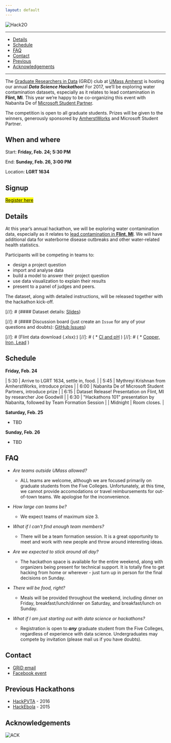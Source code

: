 ```yaml
---
layout: default
---
```


<link rel="stylesheet" href="https://maxcdn.bootstrapcdn.com/font-awesome/4.5.0/css/font-awesome.min.css">

![Hack2O](http://gridclub.io/Hack2O/assets/hack2ologo.png)

<hr>
<div>
<ul id="menu">
  <li><a href="#dataset">Details</a></li>
  <li><a href="#programme">Schedule</a></li>
  <li><a href="#faq">FAQ</a></li>
  <li><a href="#contact">Contact</a></li>
  <li><a href="#prevhack">Previous</a></li>
  <li><a href="#ack">Acknowledgements</a></li>
</ul>
</div>
<hr>




The [Graduate Researchers in Data](http://www.gridclub.io) (GRiD) club at [UMass Amherst](http://www.umass.edu) is hosting our annual ***Data Science Hackathon***! For 2017, we’ll be exploring water contamination datasets, especially as it relates to lead contamination in **Flint, MI**. This year we’re happy to be co-organizing this event with Nabanita De of [Microsoft Student Partner](https://www.facebook.com/groups/198842233863002/).

The competition is open to all graduate students. Prizes will be given to the winners, generously sponsored by [AmherstWorks](https://amherstworks.io/) and Microsoft Student Partner. 


## <a name="placetime"></a> When and where

Start: **Friday, Feb. 24; 5:30 PM**

End: **Sunday, Feb. 26, 3:00 PM**

Location: **LGRT 1634**


## <a name="signup"></a> Signup

<a href="https://docs.google.com/forms/d/e/1FAIpQLSfaGPM2AMbRzUOEENchr2A5HuQh3aUSdJDXX-qC4Ln3t0QCFQ/viewform" class="button"> <mark>Register here</mark>  </a>


<!-- old menu -->

<!-- - [Details](#dataset) -->
<!-- - [Schedule](#programme) -->
<!-- - [FAQ](#faq) -->
<!-- - [Contact](#contact) -->
<!-- - [Previous](#prevhack) -->
<!-- - [Acknowledgements](#ack) -->

<!-- * * * -->

## <a name="dataset"></a> Details

At this year’s annual hackathon, we will be exploring water contamination data, especially as it relates to [lead contamination in **Flint, MI**](https://en.wikipedia.org/wiki/Flint_water_crisis). We will have additional data for waterborne disease outbreaks and other water-related health statistics.

Participants will be competing in teams to:
* design a project question
* import and analyse data
* build a model to answer their project question
* use data visualization to explain their results
* present to a panel of judges and peers.

The dataset, along with detailed instructions, will be released together with the hackathon kick-off.

[//]: # (#### Dataset details: [Slides](https://tinyurl.com/z48pvyw))

[//]: # (#### Discussion board (just create an `Issue` for any of your questions and doubts): [GitHub Issues](https://github.com/gridclub/Hack2O/issues))

[//]: # (Flint data download (.xlsx):)
[//]: # ( * [Cl and pH](http://gridclub.io/Hack2O/assets/dataset/Chlorine_and_pH_for_GRiD.xlsx) )
[//]: # ( * [Copper, Iron, Lead](http://gridclub.io/Hack2O/assets/dataset/Copper_Iron_and_Lead_for_GriD.xlsx) )


## <a name="programme"></a> Schedule

**Friday, Feb. 24**

| 5:30     | Arrive to LGRT 1634, settle in, food.                                         |
| 5:45     | Mythreyi Krishnan from AmherstWorks, introduce prizes                         |
| 6:00     | Nabanita De of Microsoft Student Partners, introduce prize                    |
| 6:15     | Dataset Release! Presentation on Flint, MI by researcher Joe Goodwill         |
| 6:30     | "Hackathons 101" presentation by Nabanita, followed by Team Formation Session |
| Midnight | Room closes.                                                                  |

**Saturday, Feb. 25**
*  TBD

**Sunday, Feb. 26** 
* TBD


## <a name="faq"></a> FAQ

- *Are teams outside UMass allowed?*
    + ALL teams are welcome, although we are focused primarily on graduate students from the Five Colleges. Unfortunately, at this time, we cannot provide accomodations or travel reimbursements for out-of-town teams. We apologise for the inconvenience.

- *How large can teams be?*
    + We expect teams of maximum size 3. 
    
- *What if I can't find enough team members?* 
    + There will be a team formation session. It is a great opportunity to meet and work with new people and throw around interesting ideas.

- *Are we expected to stick around all day?*
    + The hackathon space is available for the entire weekend, along with organizers being present for technical support. It is totally fine to get hacking from home or wherever - just turn up in person for the final decisions on Sunday.

- *There will be food, right?* 
    + Meals will be provided throughout the weekend, including dinner on Friday, breakfast/lunch/dinner on Saturday, and breakfast/lunch on Sunday.   

- *What if I am just starting out with data science or hackathons?*
    + Registration is open to ***any*** graduate student from the Five Colleges, regardless of experience with data science. Undergraduates may compete by invitation (please mail us if you have doubts).    


## <a name="contact"></a> Contact
- [GRiD email](http://gridclub.io/contact/)
- [Facebook event](https://www.facebook.com/events/1374188235937652/)


## <a name="prevhack"></a> Previous Hackathons
- [HackPVTA](http://gridclub.io/HackPVTA/) - 2016
- [HackEbola](http://gridclub.io/ebola-hackfest) - 2015


## <a name="ack"></a>Acknowledgements

![ACK](http://gridclub.io/Hack2O/assets/hack2O_sponsor.svg)



